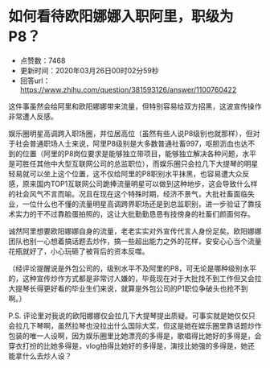 # 如何看待欧阳娜娜入职阿里，职级为 P8？
- 点赞数：7468
- 更新时间：2020年03月26日00时02分59秒
- 回答url：https://www.zhihu.com/question/381593126/answer/1100760422
<body>
 <p data-pid="nk2uqkIi">这件事虽然会给阿里和欧阳娜娜带来流量，但特别容易给双方招黑，这波宣传操作非常遭人反感。</p>
 <p data-pid="L3c_m8es">娱乐圈明星高调跨入职场圈，并位居高位（虽然有些人说P8级别也就那样），但对于社会普通职场人士来说，阿里P8级别是大多数普通社畜997，呕胆沥血也达不到的位置（阿里的P8岗位要求是能够独立带项目，能够独立解决各种问题，水平是可胜任其他中大型互联网公司的总监职位），而娱乐圈只会拉几下大提琴的明星轻易就可以坐上这个位置，这不仅给阿里的P8职别水平抹黑，也容易遭大众反感，原来国内TOP1互联网公司跪捧流量明星可以做到这种地步，这会导致什么样的社会风气不言而喻。况且在现在这个特殊时期，经济不景气，大批社畜面临失业，一位什么也不懂的流量明星高调跨界职场还是到总监职别，进一步验证了靠技术实力的干不过靠脸蛋拍照的，这让大批勤勤恳恳有技傍身的社畜们颜面何存。</p>
 <p data-pid="-MxT2UB6">诚然阿里想要欧阳娜娜自身的流量，老老实实对外宣传代言人身份足矣。欧阳娜娜团队也别一心想着搞话题去炒作，搞一些超出能力之外的花样，安安心心当个流量花瓶就好了，小心玩砸了被背后的资本反噬。</p>
 <p data-pid="JNRvUum0">（经评论提醒说是外包公司的，级别水平不及阿里的P8，可无论是哪种级别水平的，这种宣传炒作方式都是非常讨人嫌的，毕竟现在对于大批找不到工作但又会拉大提琴长得更好看的毕业生们来说，就算是外包公司的P1职位争破头也抢不到啊。）</p>
 <p data-pid="pmFMkWTZ">P.S. 评论里对我说的欧阳娜娜仅会拉几下大提琴提出质疑。可事实就是她仅仅只会拉几下琴啊，虽然拉琴也没拉出什么国际大奖，但这是她在娱乐圈里靠话题炒作包装的唯一人设啊，因为娱乐圈里比她漂亮的多得是，歌唱得比她好的多得是，会穿衣打扮的比她多得是，vlog拍得比她好的多得是，演技比她强的多得是，她还能拿什么去炒人设？</p>
</body>